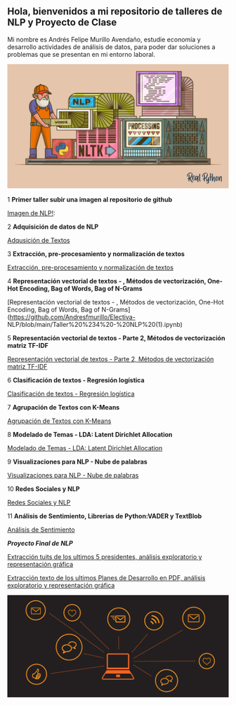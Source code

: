 ## Hola, bienvenidos a mi repositorio de talleres de NLP y Proyecto de Clase

Mi nombre es Andrés Felipe Murillo Avendaño, estudie economía y desarrollo actividades de análisis de datos, para poder dar soluciones a problemas que se presentan en mi entorno laboral.



![NLP begginers](https://github.com/Andresfmurillo/Electiva-NLP/blob/main/NLPbegginers.jpg) 



1 **Primer taller subir una imagen al repositorio de github**

   [Imagen de NLP!](https://github.com/Andresfmurillo/Electiva-NLP/blob/main/NLP.jpg): 

2 **Adquisición de datos de NLP**

   [Adqusición de Textos](https://github.com/Andresfmurillo/Electiva-NLP/blob/main/Tarea2_NLP.ipynb)

3 **Extracción, pre-procesamiento y normalización de textos**
 
   [Extracción, pre-procesamiento y normalización de textos](https://github.com/Andresfmurillo/Electiva-NLP/blob/main/Taller%20%233%20Web%20Scraping.ipynb)

4 **Representación vectorial de textos - , Métodos de vectorización, One-Hot Encoding, Bag of Words, Bag of N-Grams**

   [Representación vectorial de textos - , Métodos de vectorización, One-Hot Encoding, Bag of Words, Bag of N-Grams](https://github.com/Andresfmurillo/Electiva- NLP/blob/main/Taller%20%234%20-%20NLP%20(1).ipynb)

5 **Representación vectorial de textos - Parte 2, Métodos de vectorización matriz TF-IDF**

   [Representación vectorial de textos - Parte 2, Métodos de vectorización matriz TF-IDF](https://github.com/Andresfmurillo/Electiva-NLP/blob/main/Taller%205%20-%2025marzo2021%20-%20AndresFelipeMurillo%20(1).ipynb)

6 **Clasificación de textos - Regresión logística**

   [Clasificación de textos - Regresión logística](https://github.com/Andresfmurillo/Electiva-NLP/blob/main/Taller%20NLP%2022abril2021.ipynb)

7 **Agrupación de Textos con K-Means**

   [Agrupación de Textos con K-Means](https://github.com/Andresfmurillo/Electiva-NLP/blob/main/taller8.ipynb)

8 **Modelado de Temas - LDA: Latent Dirichlet Allocation**

   [Modelado de Temas - LDA: Latent Dirichlet Allocation](https://github.com/Andresfmurillo/Electiva-NLP/blob/main/Taller9_NLP.ipynb)

9 **Visualizaciones para NLP - Nube de palabras**

   [Visualizaciones para NLP - Nube de palabras](https://github.com/Andresfmurillo/Electiva-NLP/blob/main/Taller10_NLP.ipynb)

10 **Redes Sociales y NLP**

   [Redes Sociales y NLP](https://github.com/Andresfmurillo/Electiva-NLP/blob/main/taller11.ipynb)

11 **Análisis de Sentimiento,  Librerias de Python:VADER y TextBlob**

   [Análisis de Sentimiento]()

   


**_Proyecto Final de NLP_**

   [Extracción tuits de los ultimos 5 presidentes, análisis exploratorio y representación gráfica](https://github.com/Andresfmurillo/Electiva-NLP/blob/main/Proyecto_NLP_VF03062021.ipynb)


   [Extracción texto de los ultimos Planes de Desarrollo en PDF, análisis exploratorio y representación gráfica](https://github.com/Andresfmurillo/Electiva-NLP/blob/main/Proyecto_NLP_VF03062021.ipynb)





![Imagen de NLP](https://github.com/Andresfmurillo/Electiva-NLP/blob/main/2019-11-7_best-nlp-tools-libraries-services.jpg)
 


